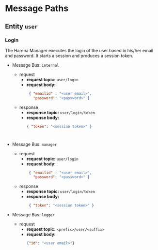 # Message Paths

## Entity `user`

### Login
The Harena Manager executes the login of the user based in his/her email and password. It starts a session and produces a session token.

* Message Bus: `internal`
  * request 
    * **request topic:** `user/login`
    * **request body:** 
      ```json
       { "emailid" : "<user email>",  
         "password": "<password>" }
      ```
  * response 
    * **response topic:** `user/login/token`
    * **response body:** 
      ```json
      { "token": "<session token>" }
    ```
      
* Message Bus: `manager`
  * request 
    * **request topic:** `user/login`
    * **request body:** 
      ```json
       { "emailid" : "<user email>",  
         "password": "<password>" }
      ```
  * response 
    * **response topic:** `user/login/token`
    * **response body:** 
      ```json
       { "token": "<session token>" }
      ```
      


      
* Message Bus: `logger`
  * request 
    * **request topic:** `<prefix>/user/<suffix>`
    * **request body:** 
      ```json
      {"id": "<user email>"}
      ```
